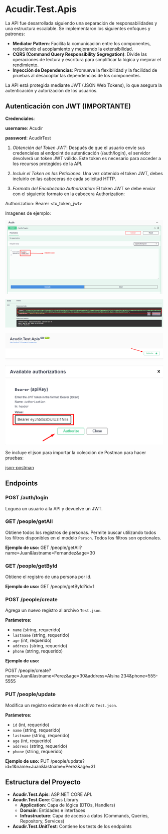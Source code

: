 
# Acudir.Test.Apis
La API fue desarrollada siguiendo una separación de responsabilidades y una estructura escalable.
Se implementaron los siguientes enfoques y patrones:
- **Mediator Pattern**: Facilita la comunicación entre los componentes, reduciendo el acoplamiento y mejorando la extensibilidad.
- **CQRS (Command Query Responsibility Segregation)**: Divide las operaciones de lectura y escritura para simplificar la lógica y mejorar el rendimiento.
- **Inyección de Dependencias**: Promueve la flexibilidad y la facilidad de pruebas al desacoplar las dependencias de los componentes.

La API está protegida mediante JWT (JSON Web Tokens), lo que asegura la autenticación y autorización de los usuarios.

## Autenticación con JWT (IMPORTANTE)
**Credenciales**:

**username**: Acudir

**password**: AcudirTest

1. *Obtención del Token JWT*:
Después de que el usuario envíe sus credenciales al endpoint de autenticación (/auth/login), el servidor devolverá un token JWT válido. Este token es necesario para acceder a los recursos protegidos de la API.

2. *Incluir el Token en las Peticiones*:
Una vez obtenido el token JWT, debes incluirlo en las cabeceras de cada solicitud HTTP.

3. *Formato del Encabezado Authorization*:
El token JWT se debe enviar con el siguiente formato en la cabecera Authorization:

Authorization: Bearer <tu_token_jwt>

Imagenes de ejemplo:

![alt text](image-1.png)

![alt text](image-2.png)

![alt text](image-3.png)

![alt text](image-4.png)

Se incluye el json para importar la colección de Postman para hacer pruebas:

[json-postman](./ACUDIR%20TEST.postman_collection.json)


## Endpoints

### POST /auth/login

Loguea un usuario a la API y devuelve un JWT.

### GET /people/getAll

Obtiene todos los registros de personas. Permite buscar utilizando todos los filtros disponibles en el modelo `Person`. Todos los filtros son opcionales.

**Ejemplo de uso:**
GET /people/getAll?name=Juan&lastname=Fernandez&age=30

### GET /people/getById

Obtiene el registro de una persona por id.

**Ejemplo de uso:**
GET /people/getById?id=1

### POST /people/create

Agrega un nuevo registro al archivo `Test.json`.

**Parámetros:**
- `name` (string, requerido)
- `lastname` (string, requerido)
- `age` (int, requerido)
- `address` (string, requerido)
- `phone` (string, requerido)

**Ejemplo de uso:**

POST /people/create?name=Juan&lastname=Perez&age=30&address=Alsina 234&phone=555-5555


### PUT /people/update

Modifica un registro existente en el archivo `Test.json`.

**Parámetros:**
- `id` (int, requerido)
- `name` (string, requerido)
- `lastname` (string, requerido)
- `age` (int, requerido)
- `address` (string, requerido)
- `phone` (string, requerido)

**Ejemplo de uso:**
PUT /people/update?id=1&name=Juan&lastname=Perez&age=31

## Estructura del Proyecto

- **Acudir.Test.Apis**: ASP.NET CORE API.
- **Acudir.Test.Core**: Class Library
  - **Application**: Capa de lógica (DTOs, Handlers)
  - **Domain**: Entidades e interfaces
  - **Infrastructure**: Capa de acceso a datos (Commands, Queries, Repository, Services)
- **Acudir.Test.UnitTest**: Contiene los tests de los endpoints
